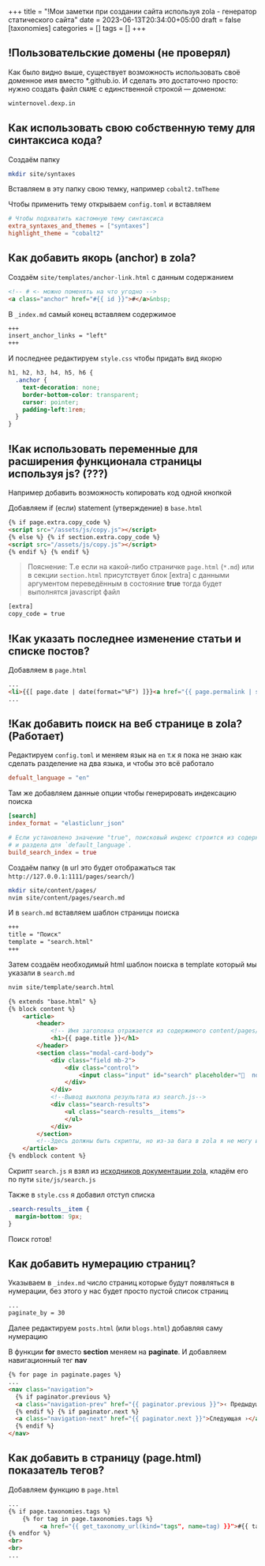+++
title = "!Мои заметки при создании сайта используя zola - генератор статического сайта"
date = 2023-06-13T20:34:00+05:00
draft = false
[taxonomies]
categories = []
tags = []
+++


## !Пользовательские домены (не проверял)

Как было видно выше, существует возможность использовать своё доменное имя вместо *.github.io. И сделать это достаточно просто: нужно создать файл `CNAME` с единственной строкой — доменом:

```txt
winternovel.dexp.in
```

## Как использовать свою собственную тему для синтаксиса кода?

Создаём папку

```sh
mkdir site/syntaxes
```

Вставляем в эту папку свою темку, например `cobalt2.tmTheme`

Чтобы применить тему открываем `config.toml` и вставляем

```toml
# Чтобы подхватить кастомную тему синтаксиса
extra_syntaxes_and_themes = ["syntaxes"]
highlight_theme = "cobalt2"
```

## Как добавить якорь (anchor) в zola?

Создаём `site/templates/anchor-link.html` с данным содержанием

```html
<!-- # <- можно поменять на что угодно -->
<a class="anchor" href="#{{ id }}">#</a>&nbsp;
```

В `_index.md` самый конец вставляем содержимое

```md
+++
insert_anchor_links = "left"
+++
```

И последнее редактируем `style.css` чтобы придать вид якорю

```css
h1, h2, h3, h4, h5, h6 {
  .anchor {
    text-decoration: none;
    border-bottom-color: transparent;
    cursor: pointer;
    padding-left:1rem;
  }
}
```

## !Как использовать переменные для расширения функционала страницы используя js? (???)

Например добавить возможность копировать код одной кнопкой

Добавляем if (если) statement (утверждение) в `base.html`

```html
{% if page.extra.copy_code %}
<script src="/assets/js/copy.js"></script>
{% else %} {% if section.extra.copy_code %}
<script src="/assets/js/copy.js"></script>
{% endif %} {% endif %}
```

> Пояснение: Т.е если на какой-либо страничке `page.html` (`*.md`)
> или в секции `section.html` присутствует блок [extra]
> с данными аргументом переведённым в состояние **true**
> тогда будет выполнятся javascript файл

```txt
[extra]
copy_code = true
```

## !Как указать последнее изменение статьи и списке постов?

Добавляем в `page.html`

```html
...
<li>{{[ page.date | date(format="%F") ]}}<a href="{{ page.permalink | safe }}"> {{ page.title }} </a>(last edited:  {{ page.date }})</li>
...
```

## !Как добавить поиск на веб странице в zola? (Работает)

Редактируем `config.toml` и меняем язык на `en` т.к я пока не знаю как сделать разделение на два языка, и чтобы это всё работало

```toml
defualt_language = "en"
```

Там же добавляем данные опции чтобы генерировать индексацию поиска

```toml
[search]
index_format = "elasticlunr_json"

# Если установлено значение "true", поисковый индекс строится из содержимого страниц
# и раздела для `default_language`.
build_search_index = true
```

Создаём папку (в url это будет отображаться так `http://127.0.0.1:1111/pages/search/`)

```sh
mkdir site/content/pages/
nvim site/content/pages/search.md
```

И в `search.md` вставляем шаблон страницы поиска

```md
+++
title = "Поиск"
template = "search.html"
+++
```

Затем создаём необходимый html шаблон поиска в template который мы указали в `search.md`

```sh
nvim site/template/search.html
```

```html
{% extends "base.html" %}
{% block content %}
    <article>
        <header>
            <!-- Имя заголовка отражается из содержимого content/pages/search.md -->
            <h1>{{ page.title }}</h1>
        </header>
        <section class="modal-card-body">
            <div class="field mb-2">
                <div class="control">
                    <input class="input" id="search" placeholder="🔎  поиск" type="search" />
                </div>
            </div>
            <!--Вывод выхлопа результата из search.js-->
            <div class="search-results">
                <ul class="search-results__items">
                </ul>
            </div>
        </section>
        <!--Здесь должны быть скрипты, но из-за бага в zola я не могу их вписать-->
    </article>
{% endblock content %}
```

Скрипт `search.js` я взял из [исходников документации zola](https://github.com/getzola/zola/blob/master/docs/static/search.js),
кладём его по пути `site/js/search.js`

Также в `style.css` я добавил отступ списка

```css
.search-results__item {
  margin-bottom: 9px;
}
```

Поиск готов!

## Как добавить нумерацию страниц?

Указываем в `_index.md` число страниц которые будут появляться в нумерации, без этого у нас будет просто пустой список страниц

```md
...
paginate_by = 30
```

Далее редактируем `posts.html` (или `blogs.html`) добавляя саму нумерацию

В функции **for** вместо **section** меняем на **paginate**. И добавляем навигационный тег **nav**

```html
{% for page in paginate.pages %}
...
<nav class="navigation">
  {% if paginator.previous %}
  <a class="navigation-prev" href="{{ paginator.previous }}">‹ Предыдущая</a>
  {% endif %} {% if paginator.next %}
  <a class="navigation-next" href="{{ paginator.next }}">Следующая ›</a>
  {% endif %}
</nav>
```

## Как добавить в страницу (page.html) показатель тегов?

Добавляем функцию в `page.html`

```html
...
{% if page.taxonomies.tags %}
    {% for tag in page.taxonomies.tags %}
         <a href="{{ get_taxonomy_url(kind="tags", name=tag) }}">#{{ tag }}</a>
{% endfor %}
<br>
<br>
...
```
